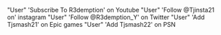"User" 'Subscribe To R3demption' on Youtube
"User" 'Follow @Tjinsta21 on' instagram
"User" 'Follow @R3demption_Y' on Twitter
"User" 'Add Tjsmash21' on Epic games
"User" 'Add Tjsmash22' on PSN 
